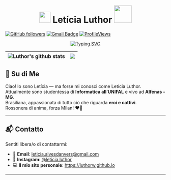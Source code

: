 <h1 align="center">
  <img src="https://upload.wikimedia.org/wikipedia/commons/thumb/d/d0/Logo_of_AC_Milan.svg/653px-Logo_of_AC_Milan.svg.png" width="35">
     Letícia Luthor   
  <img src="https://upload.wikimedia.org/wikipedia/pt/thumb/4/43/FCBarcelona.svg/1010px-FCBarcelona.svg.png" width="55">
</h1>

[![GitHub followers](https://img.shields.io/github/followers/LuthorW?label=Follow&style=flat&color=000000&labelColor=9400D3&logo=github&logoColor=FFFFFF)](https://github.com/LuthorW/?tab=follow)
[![Gmail Badge](https://img.shields.io/badge/-leticia.alvesdanvers@gmail.com-000000?style=flat-square&logo=Gmail&logoColor=FFFFFF&labelColor=9400D3)](mailto:leticia.alvesdanvers@gmail.com)
[![ProfileViews](https://komarev.com/ghpvc/?username=LuthorW&color=9400D3&style=flat-square&labelColor=000000&background=000000)](https://komarev.com/ghpvc/?username=LuthorW)

<p align="center">
  <a href="https://git.io/typing-svg">
    <img src="https://readme-typing-svg.demolab.com?font=Courier&size=22&pause=1000&speed=50&color=9966CC&center=true&vCenter=false&multiline=false&repeat=true&random=false&width=435&height=120&lines=CEO+of+L-Corp.;www.luthorcorporation.com;We+dream+about+a+better+world;Luthor+Corporation+and+Technology;This+is+ou+future." alt="Typing SVG" />
  </a>
</p>

<img align="center" src="https://github-readme-stats.vercel.app/api?username=LuthorW&show_icons=true&include_all_commits=true&theme=radical" alt="Luthor's github stats" /> | <img align="center" src="https://github-readme-stats.vercel.app/api/top-langs/?username=LuthorW&layout=donut-vertical&theme=radical&hide=TeX" /></a> 
| ------------- | ------------- |

## 🧾 Su di Me

Ciao! Io sono Letícia — ma forse mi conosci come Letícia Luthor.  
Attualmente sono studentessa di **Informatica all’UNIFAL** e vivo ad **Alfenas - MG**.  
Brasiliana, appassionata di tutto ciò che riguarda **eroi e cattivi**.  
Rossonera di anima, forza Milan! ❤️🖤 

---

## 📬 Contatto

Sentiti libera/o di contattarmi:

- 📧 **Email**: leticia.alvesdanvers@gmail.com  
- 📸 **Instagram**: [@leticia.luthor](https://www.instagram.com/leticia.luthor)  
- 💻 **Il mio sito personale**: https://luthorw.github.io  

---
